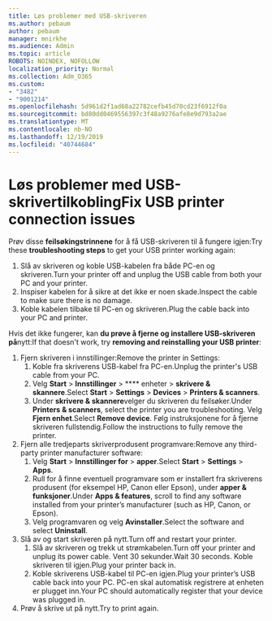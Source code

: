 ```yaml
---
title: Løs problemer med USB-skriveren
ms.author: pebaum
author: pebaum
manager: mnirkhe
ms.audience: Admin
ms.topic: article
ROBOTS: NOINDEX, NOFOLLOW
localization_priority: Normal
ms.collection: Adm_O365
ms.custom:
- "3482"
- "9001214"
ms.openlocfilehash: 5d961d2f1ad68a22782cefb45d70cd23f6912f0a
ms.sourcegitcommit: bd80dd0469556397c3f48a9276afe8e9d793a2ae
ms.translationtype: MT
ms.contentlocale: nb-NO
ms.lasthandoff: 12/19/2019
ms.locfileid: "40744684"
---
```

# <a name="fix-usb-printer-connection-issues"></a><span data-ttu-id="0f9c3-102">Løs problemer med USB-skrivertilkobling</span><span class="sxs-lookup"><span data-stu-id="0f9c3-102">Fix USB printer connection issues</span></span>

<span data-ttu-id="0f9c3-103">Prøv disse **feilsøkingstrinnene** for å få USB-skriveren til å fungere igjen:</span><span class="sxs-lookup"><span data-stu-id="0f9c3-103">Try these **troubleshooting steps** to get your USB printer working again:</span></span>

1. <span data-ttu-id="0f9c3-104">Slå av skriveren og koble USB-kabelen fra både PC-en og skriveren.</span><span class="sxs-lookup"><span data-stu-id="0f9c3-104">Turn your printer off and unplug the USB cable from both your PC and your printer.</span></span>
2. <span data-ttu-id="0f9c3-105">Inspiser kabelen for å sikre at det ikke er noen skade.</span><span class="sxs-lookup"><span data-stu-id="0f9c3-105">Inspect the cable to make sure there is no damage.</span></span>
3. <span data-ttu-id="0f9c3-106">Koble kabelen tilbake til PC-en og skriveren.</span><span class="sxs-lookup"><span data-stu-id="0f9c3-106">Plug the cable back into your PC and printer.</span></span>

<span data-ttu-id="0f9c3-107">Hvis det ikke fungerer, kan **du prøve å fjerne og installere USB-skriveren på**nytt:</span><span class="sxs-lookup"><span data-stu-id="0f9c3-107">If that doesn't work, try **removing and reinstalling your USB printer**:</span></span>

1. <span data-ttu-id="0f9c3-108">Fjern skriveren i innstillinger:</span><span class="sxs-lookup"><span data-stu-id="0f9c3-108">Remove the printer in Settings:</span></span>
    1. <span data-ttu-id="0f9c3-109">Koble fra skriverens USB-kabel fra PC-en.</span><span class="sxs-lookup"><span data-stu-id="0f9c3-109">Unplug the printer's USB cable from your PC.</span></span>
    2. <span data-ttu-id="0f9c3-110">Velg **Start** > **Innstillinger** > \*\*\*\* enheter > **skrivere & skannere**.</span><span class="sxs-lookup"><span data-stu-id="0f9c3-110">Select **Start** > **Settings** > **Devices** > **Printers & scanners**.</span></span>
    3. <span data-ttu-id="0f9c3-111">Under **skrivere & skannere**velger du skriveren du feilsøker.</span><span class="sxs-lookup"><span data-stu-id="0f9c3-111">Under **Printers & scanners**, select the printer you are troubleshooting.</span></span> <span data-ttu-id="0f9c3-112">Velg **Fjern enhet**.</span><span class="sxs-lookup"><span data-stu-id="0f9c3-112">Select **Remove device**.</span></span> <span data-ttu-id="0f9c3-113">Følg instruksjonene for å fjerne skriveren fullstendig.</span><span class="sxs-lookup"><span data-stu-id="0f9c3-113">Follow the instructions to fully remove the printer.</span></span>
2. <span data-ttu-id="0f9c3-114">Fjern alle tredjeparts skriverprodusent programvare:</span><span class="sxs-lookup"><span data-stu-id="0f9c3-114">Remove any third-party printer manufacturer software:</span></span>
    1. <span data-ttu-id="0f9c3-115">Velg **Start** > **Innstillinger for** > **apper**.</span><span class="sxs-lookup"><span data-stu-id="0f9c3-115">Select **Start** > **Settings** > **Apps**.</span></span>
    2. <span data-ttu-id="0f9c3-116">Rull for å finne eventuell programvare som er installert fra skriverens produsent (for eksempel HP, Canon eller Epson), under **apper & funksjoner**.</span><span class="sxs-lookup"><span data-stu-id="0f9c3-116">Under **Apps & features**, scroll to find any software installed from your printer’s manufacturer (such as HP, Canon, or Epson).</span></span>
    3. <span data-ttu-id="0f9c3-117">Velg programvaren og velg **Avinstaller**.</span><span class="sxs-lookup"><span data-stu-id="0f9c3-117">Select the software and select **Uninstall**.</span></span>
3. <span data-ttu-id="0f9c3-118">Slå av og start skriveren på nytt.</span><span class="sxs-lookup"><span data-stu-id="0f9c3-118">Turn off and restart your printer.</span></span><br>
    1. <span data-ttu-id="0f9c3-119">Slå av skriveren og trekk ut strømkabelen.</span><span class="sxs-lookup"><span data-stu-id="0f9c3-119">Turn off your printer and unplug its power cable.</span></span> <span data-ttu-id="0f9c3-120">Vent 30 sekunder.</span><span class="sxs-lookup"><span data-stu-id="0f9c3-120">Wait 30 seconds.</span></span> <span data-ttu-id="0f9c3-121">Koble skriveren til igjen.</span><span class="sxs-lookup"><span data-stu-id="0f9c3-121">Plug your printer back in.</span></span>
    2. <span data-ttu-id="0f9c3-122">Koble skriverens USB-kabel til PC-en igjen.</span><span class="sxs-lookup"><span data-stu-id="0f9c3-122">Plug your printer’s USB cable back into your PC.</span></span> <span data-ttu-id="0f9c3-123">PC-en skal automatisk registrere at enheten er plugget inn.</span><span class="sxs-lookup"><span data-stu-id="0f9c3-123">Your PC should automatically register that your device was plugged in.</span></span>
4. <span data-ttu-id="0f9c3-124">Prøv å skrive ut på nytt.</span><span class="sxs-lookup"><span data-stu-id="0f9c3-124">Try to print again.</span></span>